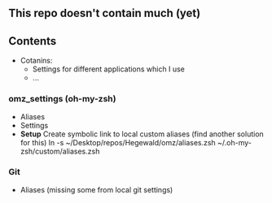 ## This repo doesn't contain much (yet)

## Contents
- Cotanins:
  - Settings for different applications which I use
  - ...

### omz_settings (oh-my-zsh)
- Aliases
- Settings
- **Setup**
Create symbolic link to local custom aliases (find another solution for this)
ln -s ~/Desktop/repos/Hegewald/omz/aliases.zsh ~/.oh-my-zsh/custom/aliases.zsh
### Git
- Aliases (missing some from local git settings)
